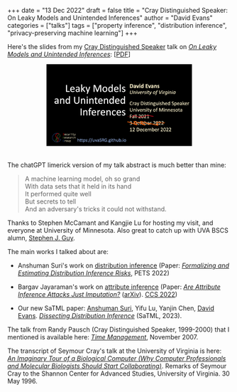 +++
date = "13 Dec 2022"
draft = false
title = "Cray Distinguished Speaker: On Leaky Models and Unintended Inferences"
author = "David Evans"
categories = ["talks"]
tags = ["property inference", "distribution inference", "privacy-preserving machine learning"]
+++

Here's the slides from my [Cray Distinguished Speaker](https://cse.umn.edu/cs/cray) talk on [_On Leaky Models and Unintended Inferences_](https://cse.umn.edu/cs/events/cse-colloquium-leaky-models-and-unintended-inferences): [[PDF](https://www.dropbox.com/s/5gi766dqezsitw4/cray2022.pdf?dl=0)]

<center>
<a href="https://www.dropbox.com/s/5gi766dqezsitw4/cray2022.pdf?dl=0"><img src="/images/cray2022-title.png" width="65%" alt="Leaky Models and Unintended Inferences"></a> 
</center>
</br>

The chatGPT limerick version of my talk abstract is much better than mine:

> A machine learning model, oh so grand  
> With data sets that it held in its hand  
> It performed quite well  
> But secrets to tell  
> And an adversary's tricks it could not withstand.

Thanks to Stephen McCamant and Kangjie Lu for hosting my visit, and everyone at University of Minnesota. Also great to catch up with UVA BSCS alumn, [Stephen J. Guy](https://www-users.cse.umn.edu/~sjguy/).

The main works I talked about are:

- Anshuman Suri's work on [distribution inference](/on-the-risks-of-distribution-inference/) (Paper: [_Formalizing and Estimating Distribution Inference Risks_](https://arxiv.org/abs/2109.06024), PETS 2022)

- Bargav Jayaraman's work on [attribute inference](/attribute-inference-attacks-are-really-imputation) (Paper: [_Are Attribute Inference Attacks Just Imputation?_](https://arxiv.org/abs/2209.01292) ([arXiv](https://arxiv.org/abs/2209.01292)). [CCS 2022](https://www.sigsac.org/ccs/CCS2022/))

- Our new SaTML paper: [Anshuman Suri](http://anshumansuri.me/), Yifu Lu, Yanjin Chen, [David Evans](http://www.cs.virginia.edu/~evans/). [_Dissecting Distribution Inference_](https://www.anshumansuri.com/publication/dissecting/) (SaTML, 2023).

The talk from Randy Pausch (Cray Distinguished Speaker, 1999-2000) that I mentioned is available here: [_Time Management_](https://www.youtube.com/watch?v=blaK_tB_KQA), November 2007.

The transcript of Seymour Cray's talk at the University of Virginia is
here: [_An Imaginary Tour of a Biological Computer (Why Computer
Professionals and Molecular Biologists Should Start
Collaborating)_](https://americanhistory.si.edu/comphist/montic/cray.htm). Remarks of Seymour Cray to the Shannon Center for Advanced Studies, University
of Virginia. 30 May 1996.





